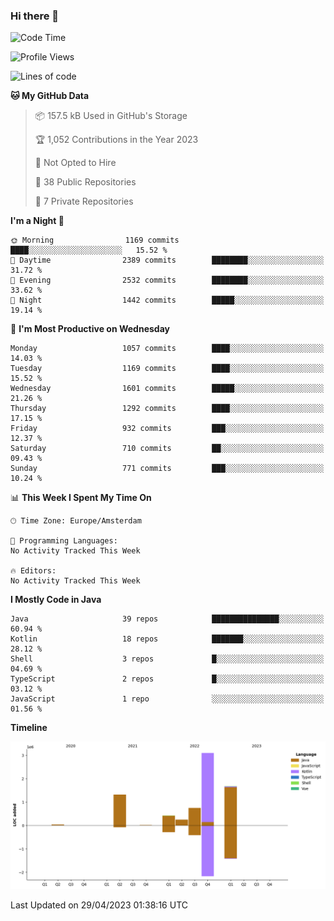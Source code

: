 ### Hi there 👋


<!--START_SECTION:waka-->
![Code Time](http://img.shields.io/badge/Code%20Time-3%2C173%20hrs%2040%20mins-blue)

![Profile Views](http://img.shields.io/badge/Profile%20Views-0-blue)

![Lines of code](https://img.shields.io/badge/From%20Hello%20World%20I%27ve%20Written-7.6%20million%20lines%20of%20code-blue)

**🐱 My GitHub Data** 

> 📦 157.5 kB Used in GitHub's Storage 
 > 
> 🏆 1,052 Contributions in the Year 2023
 > 
> 🚫 Not Opted to Hire
 > 
> 📜 38 Public Repositories 
 > 
> 🔑 7 Private Repositories 
 > 
**I'm a Night 🦉** 

```text
🌞 Morning                1169 commits        ████░░░░░░░░░░░░░░░░░░░░░   15.52 % 
🌆 Daytime                2389 commits        ████████░░░░░░░░░░░░░░░░░   31.72 % 
🌃 Evening                2532 commits        ████████░░░░░░░░░░░░░░░░░   33.62 % 
🌙 Night                  1442 commits        █████░░░░░░░░░░░░░░░░░░░░   19.14 % 
```
📅 **I'm Most Productive on Wednesday** 

```text
Monday                   1057 commits        ████░░░░░░░░░░░░░░░░░░░░░   14.03 % 
Tuesday                  1169 commits        ████░░░░░░░░░░░░░░░░░░░░░   15.52 % 
Wednesday                1601 commits        █████░░░░░░░░░░░░░░░░░░░░   21.26 % 
Thursday                 1292 commits        ████░░░░░░░░░░░░░░░░░░░░░   17.15 % 
Friday                   932 commits         ███░░░░░░░░░░░░░░░░░░░░░░   12.37 % 
Saturday                 710 commits         ██░░░░░░░░░░░░░░░░░░░░░░░   09.43 % 
Sunday                   771 commits         ███░░░░░░░░░░░░░░░░░░░░░░   10.24 % 
```


📊 **This Week I Spent My Time On** 

```text
🕑︎ Time Zone: Europe/Amsterdam

💬 Programming Languages: 
No Activity Tracked This Week

🔥 Editors: 
No Activity Tracked This Week
```

**I Mostly Code in Java** 

```text
Java                     39 repos            ███████████████░░░░░░░░░░   60.94 % 
Kotlin                   18 repos            ███████░░░░░░░░░░░░░░░░░░   28.12 % 
Shell                    3 repos             █░░░░░░░░░░░░░░░░░░░░░░░░   04.69 % 
TypeScript               2 repos             █░░░░░░░░░░░░░░░░░░░░░░░░   03.12 % 
JavaScript               1 repo              ░░░░░░░░░░░░░░░░░░░░░░░░░   01.56 % 
```



**Timeline**

![Lines of Code chart](https://raw.githubusercontent.com/powercasgamer/powercasgamer/master/assets/bar_graph.png)


 Last Updated on 29/04/2023 01:38:16 UTC
<!--END_SECTION:waka-->
